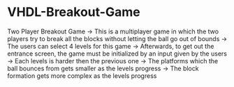 # VHDL-Breakout-Game
Two Player Breakout Game
-> This is a multiplayer game in which the two players try to break 
all the blocks without letting the ball go out of bounds
-> The users can select 4 levels for this game
-> Afterwards, to get out the entrance screen, the game must be initialized by an input given by the users
-> Each levels is harder then the previous one
-> The platforms which the ball bounces from gets smaller as the levels progress
-> The block formation gets more complex as the levels progress
